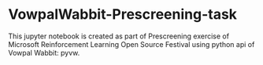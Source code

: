 # VowpalWabbit-Prescreening-task
This jupyter notebook is created as part of Prescreening exercise of Microsoft Reinforcement Learning Open Source Festival using python api of Vowpal Wabbit: pyvw.
